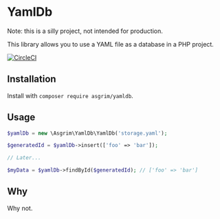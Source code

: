 # YamlDb

Note: this is a silly project, not intended for production.

This library allows you to use a YAML file as a database in a PHP project.

[![CircleCI](https://circleci.com/gh/asgrim/yamldb/tree/master.svg?style=svg)](https://circleci.com/gh/asgrim/yamldb/tree/master)

## Installation

Install with `composer require asgrim/yamldb`.

## Usage

```php
$yamlDb = new \Asgrim\YamlDb\YamlDb('storage.yaml');

$generatedId = $yamlDb->insert(['foo' => 'bar']);

// Later...

$myData = $yamlDb->findById($generatedId); // ['foo' => 'bar']
```

## Why

Why not.

